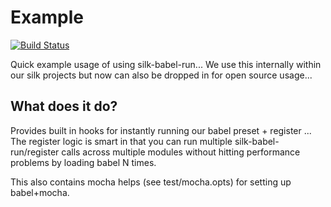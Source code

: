 # Example

[![Build Status](https://travis-ci.org/lightsofapollo/silk-babel-run-example.svg?branch=master)](https://travis-ci.org/lightsofapollo/silk-babel-run-example)

Quick example usage of using silk-babel-run... We use this internally
within our silk projects but now can also be dropped in for open source
usage...

## What does it do?

Provides built in hooks for instantly running our babel preset +
register ... The register logic is smart in that you can run multiple
silk-babel-run/register calls across multiple modules without hitting
performance problems by loading babel N times.

This also contains mocha helps (see test/mocha.opts) for setting up
babel+mocha.
